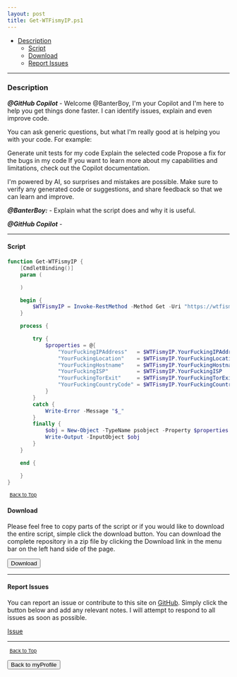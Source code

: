 ```yaml
---
layout: post
title: Get-WTFismyIP.ps1
---
```


- [Description](#description)
  - [Script](#script)
  - [Download](#download)
  - [Report Issues](#report-issues)

---

### Description

**_@GitHub Copilot_** - Welcome @BanterBoy, I'm your Copilot and I'm here to help you get things done faster. I can identify issues, explain and even improve code.

You can ask generic questions, but what I'm really good at is helping you with your code. For example:

Generate unit tests for my code
Explain the selected code
Propose a fix for the bugs in my code
If you want to learn more about my capabilities and limitations, check out the Copilot documentation.

I'm powered by AI, so surprises and mistakes are possible. Make sure to verify any generated code or suggestions, and share feedback so that we can learn and improve.

**_@BanterBoy:_** - Explain what the script does and why it is useful.

**_@GitHub Copilot_** -

---

#### Script

```powershell
function Get-WTFismyIP {
    [CmdletBinding()]
    param (

    )

    begin {
        $WTFismyIP = Invoke-RestMethod -Method Get -Uri "https://wtfismyip.com/json"
    }

    process {

        try {
            $properties = @{
                "YourFuckingIPAddress"   = $WTFismyIP.YourFuckingIPAddress
                "YourFuckingLocation"    = $WTFismyIP.YourFuckingLocation
                "YourFuckingHostname"    = $WTFismyIP.YourFuckingHostname
                "YourFuckingISP"         = $WTFismyIP.YourFuckingISP
                "YourFuckingTorExit"     = $WTFismyIP.YourFuckingTorExit
                "YourFuckingCountryCode" = $WTFismyIP.YourFuckingCountryCode
            }
        }
        catch {
            Write-Error -Message "$_"
        }
        finally {
            $obj = New-Object -TypeName psobject -Property $properties
            Write-Output -InputObject $obj
        }
    }

    end {

    }
}
```

<span style="font-size:11px;"><a href="#"><i class="fas fa-caret-up" aria-hidden="true" style="color: white; margin-right:5px;"></i>Back to Top</a></span>

#### Download

Please feel free to copy parts of the script or if you would like to download the entire script, simple click the download button. You can download the complete repository in a zip file by clicking the Download link in the menu bar on the left hand side of the page.

<button class="btn" type="submit" onclick="window.open('/PowerShell/functions/myProfile/Get-WTFismyIP.ps1')">
    <i class="fa fa-cloud-download-alt">
    </i>
        Download
</button>

---

#### Report Issues

You can report an issue or contribute to this site on <a href="https://github.com/BanterBoy/scripts-blog/issues">GitHub</a>. Simply click the button below and add any relevant notes. I will attempt to respond to all issues as soon as possible.

<!-- Place this tag where you want the button to render. -->

<a class="github-button" href="https://github.com/BanterBoy/scripts-blog/issues/new?title=Get-WTFismyIP.ps1&body=There is a problem with this function. Please find details below." data-show-count="true" aria-label="Issue BanterBoy/scripts-blog on GitHub">Issue</a>

---

<span style="font-size:11px;"><a href="#"><i class="fas fa-caret-up" aria-hidden="true" style="color: white; margin-right:5px;"></i>Back to Top</a></span>

<a href="/menu/_pages/myProfile.html">
    <button class="btn">
        <i class='fas fa-reply'>
        </i>
            Back to myProfile
    </button>
</a>

[1]: http://ecotrust-canada.github.io/markdown-toc
[2]: https://github.com/googlearchive/code-prettify
